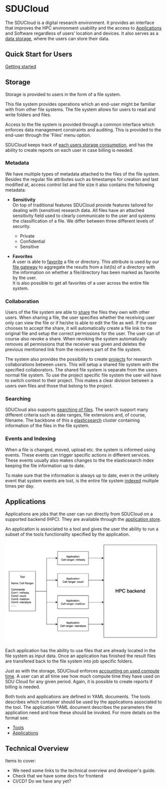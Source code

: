 # SDUCloud

The SDUCloud is a digital research environment. It provides an interface that
improves the HPC environment usability and the access to
[Applications](./app-service) and Software regardless of users’ location and
devices. It also serves as a [data storage](./storage-service), where the
users can store their data.

<!-- TOOD Maybe talk about how this is an integrated platform. -->

## Quick Start for Users

[Getting started](https://escience.sdu.dk/index.php/sducloud/)

## Storage

Storage is provided to users in the form of a file system.

This file system provides operations which an end-user might be familiar with
from other file systems. The file system allows for users to read and write
folders and files.

Access to the file system is provided through a common interface which
enforces data management constraints and auditing. This is provided to the
end-user through the 'Files' menu option.

SDUCloud keeps track of 
[each users storage consumption](./accounting-storage-service), 
and has the ability to create reports on each user in case billing is needed.

### Metadata

We have multiple types of metadata attached to the files of the file system.
Besides the regular file attributes such as timestamps for creation and last
modified at, access control list and file size it also contains the following
metadata:

- **Sensitivity**   
  On top of traditional features SDUCloud provide features tailored
  for dealing with (sensitive) research data. All files have an attached
  sensitivity field used to clearly communicate to the user and systems the
  classification of a file. We differ between three different levels of
  security.

	- Private
	- Confidential
	- Sensitive

- **Favorites**   
  A user is able to [favorite](./file-favorite-service) a file or directory. 
  This attribute is used by our [file gateway](./file-gateway-service) to 
  aggregate the results from a list(ls) of a directory with the information on 
  whether a file/directory has been marked as favorite by the user.   
  It is also possible to get all favorites of a user across the entire file 
  system.

### Collaboration

Users of the file system are able to [share](./share-service) the files
they own with other users. When sharing a file, the user specifies whether the
receiving user only can view the file or if he/she is able to edit the file as
well. If the user chooses to accept the share, it will automatically create a
file link to the original file and setup the correct permissions for the user.
The user can of course also revoke a share. When revoking the system
automatically removes all permissions that the receiver was given and deletes
the previous mentioned link from the receivers part of the file system.

The system also provides the possibility to create [projects](./project-service)
for research collaborations between users. This will setup a shared file system
with the specified collaborators. The shared file system is separate from the
users normal file system. To use the project specific file system the user will
have to switch context to their project. This makes a clear division between a
users own files and those that belong to the project.

### Searching
SDUCloud also supports [searching of files](./filesearch-service). The search
support many different criteria such as date ranges, file extensions and, of
course, filename. The backbone of this a
[elasticsearch](https://www.elastic.co/products/elasticsearch) cluster
containing information of the files in the file system.

### Events and Indexing
When a file is changed, moved, upload etc. the system is informed using events. 
These events can trigger specific actions in different services. These events 
usually also makes changes to the the elasticsearch index keeping the 
file information up to date.

To make sure that the information is always up to date, even in the unlikely 
event that system events are lost, is the entire file system 
[indexed](./indexing-service) multiple times per day. 

## Applications

Applications are jobs that the user can run directly from SDUCloud on a 
supported backend (HPC). They are available through the 
[application store](./app-service). 

An application is associated to a tool and gives the user the ability to run a 
subset of the tools functionality specified by the application. 

![Application to tool association](./wiki/ApplicationAndTool.png)

Each application has the ability to use files that are already located in 
the file system as input data. Once an application has finished the result files
are transfered back to the file system into job specific folders.

Just as with the storage, SDUCloud enforces [accounting on used compute
time](./accounting-compute-service). A user can at all time see how much compute
time they have used on SDU Cloud for any given period. Again, it is possible 
to create reports if billing is needed.

Both tools and applications are defined in YAML documents. The tools describes
which container should be used by the applications associated to the tool. The
application YAML document describes the parameters the application need and how
these should be invoked. For more details on the format see:
 - [Tools](./app-service/wiki/tools.md)
 - [Applications](./app-service/wiki/apps.md)


## Technical Overview

Items to cover:

- We need some links to the technical overview and developer's guide.
- Check that we have some docs for frontend
- CI/CD? Do we have any yet?
